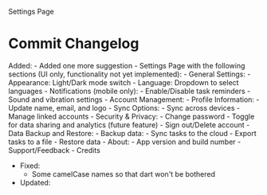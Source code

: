 Settings Page
# Commit Changelog
Added:
    - Added one more suggestion
    - Settings Page with the following sections (UI only, functionality not yet implemented):
        - General Settings:
            - Appearance: Light/Dark mode switch
            - Language: Dropdown to select languages
            - Notifications (mobile only):
            - Enable/Disable task reminders
            - Sound and vibration settings
        - Account Management:
            - Profile Information:
            - Update name, email, and logo
            - Sync Options:
            - Sync across devices
            - Manage linked accounts
            - Security & Privacy:
            - Change password
            - Toggle for data sharing and analytics (future feature)
            - Sign out/Delete account
        - Data Backup and Restore:
            - Backup data:
            - Sync tasks to the cloud
            - Export tasks to a file
            - Restore data
        - About:
            - App version and build number
            - Support/Feedback
            - Credits

- Fixed:
    - Some camelCase names so that dart won't be bothered
- Updated: